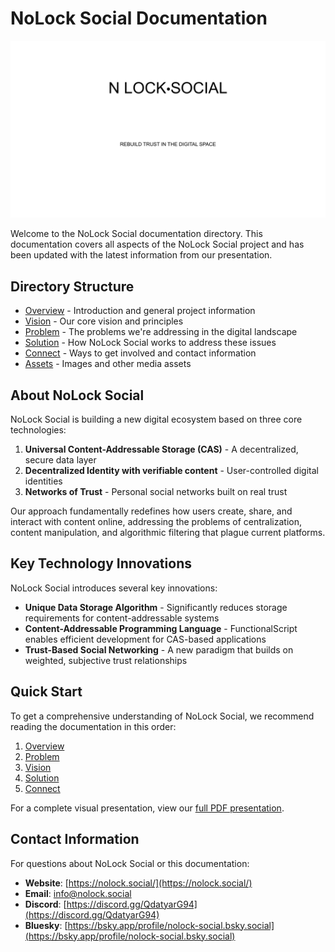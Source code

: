 # NoLock Social Documentation

![NoLock Social](assets/pdf_images/page_1.png)

Welcome to the NoLock Social documentation directory. This documentation covers all aspects of the NoLock Social project and has been updated with the latest information from our presentation.

## Directory Structure

- [Overview](overview/README.md) - Introduction and general project information
- [Vision](vision/README.md) - Our core vision and principles
- [Problem](problem/README.md) - The problems we're addressing in the digital landscape
- [Solution](solution/README.md) - How NoLock Social works to address these issues
- [Connect](connect/README.md) - Ways to get involved and contact information
- [Assets](assets/README.md) - Images and other media assets

## About NoLock Social

NoLock Social is building a new digital ecosystem based on three core technologies:

1. **Universal Content-Addressable Storage (CAS)** - A decentralized, secure data layer
2. **Decentralized Identity with verifiable content** - User-controlled digital identities
3. **Networks of Trust** - Personal social networks built on real trust

Our approach fundamentally redefines how users create, share, and interact with content online, addressing the problems of centralization, content manipulation, and algorithmic filtering that plague current platforms.

## Key Technology Innovations

NoLock Social introduces several key innovations:

- **Unique Data Storage Algorithm** - Significantly reduces storage requirements for content-addressable systems
- **Content-Addressable Programming Language** - FunctionalScript enables efficient development for CAS-based applications
- **Trust-Based Social Networking** - A new paradigm that builds on weighted, subjective trust relationships

## Quick Start

To get a comprehensive understanding of NoLock Social, we recommend reading the documentation in this order:

1. [Overview](overview/README.md)
2. [Problem](problem/README.md)
3. [Vision](vision/README.md)
4. [Solution](solution/README.md)
5. [Connect](connect/README.md)

For a complete visual presentation, view our [full PDF presentation](assets/nolock_social_presentation.pdf).

## Contact Information

For questions about NoLock Social or this documentation:

- **Website**: [https://nolock.social/](https://nolock.social/)
- **Email**: [info@nolock.social](mailto:info@nolock.social)
- **Discord**: [https://discord.gg/QdatyarG94](https://discord.gg/QdatyarG94)
- **Bluesky**: [https://bsky.app/profile/nolock-social.bsky.social](https://bsky.app/profile/nolock-social.bsky.social)